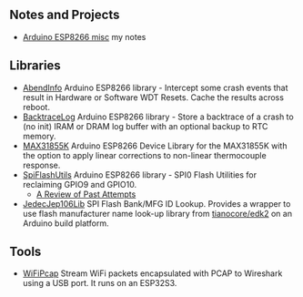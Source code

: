 ## Notes and Projects
* [Arduino ESP8266 misc](https://github.com/mhightower83/Arduino-ESP8266-misc/wiki) my notes
## Libraries
* [AbendInfo](https://github.com/mhightower83/AbendInfo) Arduino ESP8266 library - Intercept some crash events that result in Hardware or Software WDT Resets. Cache the results across reboot.
* [BacktraceLog](https://github.com/mhightower83/BacktraceLog) Arduino ESP8266 library - Store a backtrace of a crash to (no init) IRAM or DRAM log buffer with an optional backup to RTC memory.
* [MAX31855K](https://github.com/mhightower83/MAX31855K) Arduino ESP8266 Device Library for the MAX31855K with the option to apply linear corrections to non-linear thermocouple response.
* [SpiFlashUtils](https://github.com/mhightower83/SpiFlashUtils) Arduino ESP8266 library - SPI0 Flash Utilities for reclaiming GPIO9 and GPIO10.
   *   [A Review of Past Attempts](https://github.com/mhightower83/Arduino-ESP8266-misc/wiki/Pins-GPIO9-and-GPIO10#a-review-of-past-attempts)
* [JedecJep106Lib](https://github.com/mhightower83/JedecJep106Lib) SPI Flash Bank/MFG ID Lookup. Provides a wrapper to use flash manufacturer name look-up library from [tianocore/edk2](https://github.com/tianocore/edk2/blob/master/MdePkg/Library/JedecJep106Lib/JedecJep106Lib.c) on an Arduino build platform. 

## Tools
* [WiFiPcap](https://github.com/mhightower83/WiFiPcap) Stream WiFi packets encapsulated with PCAP to Wireshark using a USB port. It runs on an ESP32S3.

<!--
**mhightower83/mhightower83** is a ✨ _special_ ✨ repository because its `README.md` (this file) appears on your GitHub profile.

Here are some ideas to get you started:

- 🔭 I’m currently working on ...
- 🌱 I’m currently learning ...
- 👯 I’m looking to collaborate on ...
- 🤔 I’m looking for help with ...
- 💬 Ask me about ...
- 📫 How to reach me: ...
- 😄 Pronouns: ...
- ⚡ Fun fact: ...
-->
